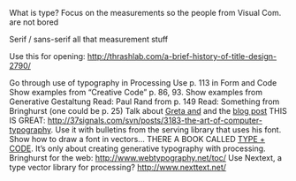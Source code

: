 What is type? Focus on the measurements so the people from Visual Com. are not bored

Serif / sans-serif
all that measurement stuff

Use this for opening:
http://thrashlab.com/a-brief-history-of-title-design-2790/

Go through use of typography in Processing
Use p. 113 in Form and Code
Show examples from “Creative Code” p. 86, 93.
Show examples from Generative Gestaltung
Read: Paul Rand from p. 149
Read: Something from Bringhurst (one could be p. 25)
Talk about [Greta and](http://www.typotheque.com/blog/greta_system) and the [blog post](http://www.typotheque.com/articles/designing_type_systems)
THIS IS GREAT: http://37signals.com/svn/posts/3183-the-art-of-computer-typography. Use it with bulletins from the serving library that uses his font. Show how to draw a font in vectors...
THERE A BOOK CALLED [TYPE + CODE](http://www.issuu.com/jpagecorrigan/docs/type-code_yeohyun-ahn). It’s only about creating generative typography with processing.
Bringhurst for the web: http://www.webtypography.net/toc/
Use Nextext, a type vector library for processing? http://www.nexttext.net/